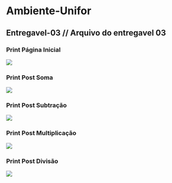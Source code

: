 # Ambiente-Unifor

## Entregavel-03 // Arquivo do entregavel 03

### Print Página Inicial
<img src='./assets/pag-Inicial.png'>

### Print Post Soma
<img src='./assets/soma.png'>

### Print Post Subtração
<img src='./assets/subtracao.png'>

### Print Post Multiplicação
<img src='./assets/multiplicacao.png'>

### Print Post Divisão
<img src='./assets/divisao.png'>
